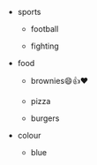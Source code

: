 - sports

  - football
 
  - fighting
  
- food
  
  - brownies:smile::+1::heart:
  
  - pizza
  
  - burgers
 
 - colour
 
   - blue
